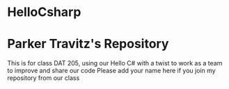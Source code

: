 # HelloCsharp
# Parker Travitz's Repository
This is for class DAT 205, using our Hello C# with a twist to work as a team to improve and share our code
Please add your name here if you join my repository from our class
